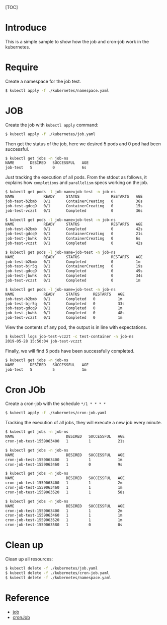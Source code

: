 [TOC]
# Introduce
This is a simple sample to show how the job and cron-job work in the kubernetes.

# Require
Create a namespace for the job test.
```bash
$ kubectl apply -f ./kubernetes/namespace.yaml
```

# JOB
Create the job with `kubectl apply` command:
```bash
$ kubectl apply -f ./kubernetes/job.yaml
```
Then get the status of the job, here we desired 5 pods and 0 pod had been successful.
```bash
$ kubectl get jobs -n job-ns
NAME       DESIRED   SUCCESSFUL   AGE
job-test   5         0            6s
```
Just tracking the execution of all pods. From the stdout as follows, 
it explains how `completions` and `parallelism` specs working on the job.
```bash
$ kubectl get pods -l job-name=job-test -n job-ns
NAME             READY     STATUS              RESTARTS   AGE
job-test-b2bmb   0/1       ContainerCreating   0          36s
job-test-gdcq9   0/1       ContainerCreating   0          15s
job-test-vczzt   0/1       Completed           0          36s

$ kubectl get pods -l job-name=job-test -n job-ns
NAME             READY     STATUS              RESTARTS   AGE
job-test-b2bmb   0/1       Completed           0          42s
job-test-gdcq9   0/1       ContainerCreating   0          21s
job-test-jbwhk   0/1       ContainerCreating   0          6s
job-test-vczzt   0/1       Completed           0          42s

$ kubectl get pods -l job-name=job-test -n job-ns
NAME             READY     STATUS              RESTARTS   AGE
job-test-b2bmb   0/1       Completed           0          1m
job-test-bjr5q   0/1       ContainerCreating   0          19s
job-test-gdcq9   0/1       Completed           0          49s
job-test-jbwhk   0/1       Completed           0          34s
job-test-vczzt   0/1       Completed           0          1m

$ kubectl get pods -l job-name=job-test -n job-ns
NAME             READY     STATUS      RESTARTS   AGE
job-test-b2bmb   0/1       Completed   0          1m
job-test-bjr5q   0/1       Completed   0          33s
job-test-gdcq9   0/1       Completed   0          1m
job-test-jbwhk   0/1       Completed   0          48s
job-test-vczzt   0/1       Completed   0          1m
```
View the contents of any pod, the output is in line with expectations.
```bash
$ kubectl logs job-test-vczzt -c test-container -n job-ns
2019-05-28 15:50:04 job-test-vczzt
```
Finally, we will find 5 pods have been successfully completed.
```bash
$ kubectl get jobs -n job-ns
NAME       DESIRED   SUCCESSFUL   AGE
job-test   5         5            1m
```

# Cron JOb
Create a cron-job with the schedule `*/1 * * * *`
```bash
$ kubectl apply -f ./kubernetes/cron-job.yaml 
```
Tracking the execution of all jobs, they will execute a new job every minute.
```bash
$ kubectl get jobs -n job-ns
NAME                       DESIRED   SUCCESSFUL   AGE
cron-job-test-1559063400   1         1            21s

$ kubectl get jobs -n job-ns
NAME                       DESIRED   SUCCESSFUL   AGE
cron-job-test-1559063400   1         1            1m
cron-job-test-1559063460   1         0            9s

$ kubectl get jobs -n job-ns
NAME                       DESIRED   SUCCESSFUL   AGE
cron-job-test-1559063400   1         1            2m
cron-job-test-1559063460   1         1            1m
cron-job-test-1559063520   1         1            58s

$ kubectl get jobs -n job-ns
NAME                       DESIRED   SUCCESSFUL   AGE
cron-job-test-1559063400   1         1            2m
cron-job-test-1559063460   1         1            1m
cron-job-test-1559063520   1         1            1m
cron-job-test-1559063580   1         0            0s
```

# Clean up
Clean up all resources:
```bash
$ kubectl delete -f ./kubernetes/job.yaml
$ kubectl delete -f ./kubernetes/cron-job.yaml 
$ kubectl delete -f ./kubernetes/namespace.yaml
```

# Reference
- [job](https://kubernetes.io/docs/concepts/workloads/controllers/jobs-run-to-completion/)
- [cronJob](https://kubernetes.io/docs/concepts/workloads/controllers/cron-jobs/)
